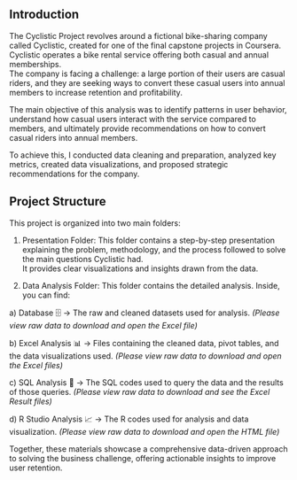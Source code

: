 ## Introduction 
The Cyclistic Project revolves around a fictional bike-sharing company called Cyclistic, created for one of the final capstone projects in Coursera.<br/>
Cyclistic operates a bike rental service offering both casual and annual memberships. <br/>
The company is facing a challenge: a large portion of their users are casual riders, and they are seeking ways to convert these casual users into annual members to increase retention and profitability.<br/>

The main objective of this analysis was to identify patterns in user behavior, understand how casual users interact with the service compared to members, and ultimately provide recommendations on how to convert casual riders into annual members.<br/>

To achieve this, I conducted data cleaning and preparation, analyzed key metrics, created data visualizations, and proposed strategic recommendations for the company.

## Project Structure 
This project is organized into two main folders: 

1. Presentation Folder: This folder contains a step-by-step presentation explaining the problem, methodology, and the process followed to solve the main questions Cyclistic had. <br/>
It provides clear visualizations and insights drawn from the data. 

2. Data Analysis Folder: This folder contains the detailed analysis. 
Inside, you can find:<br/> 

a) Database 🗄️ -> The raw and cleaned datasets used for analysis. *(Please view raw data to download and open the Excel file)* <br/>

b) Excel Analysis 📊 -> Files containing the cleaned data, pivot tables, and the data visualizations used. *(Please view raw data to download and open the Excel files)* <br/>

c) SQL Analysis 🐘 -> The SQL codes used to query the data and the results of those queries. *(Please view raw data to download and see the Excel Result files)* <br/>

d) R Studio Analysis 📈 -> The R codes used for analysis and data visualization. *(Please view raw data to download and open the HTML file)* <br/>

Together, these materials showcase a comprehensive data-driven approach to solving the business challenge, offering actionable insights to improve user retention.
